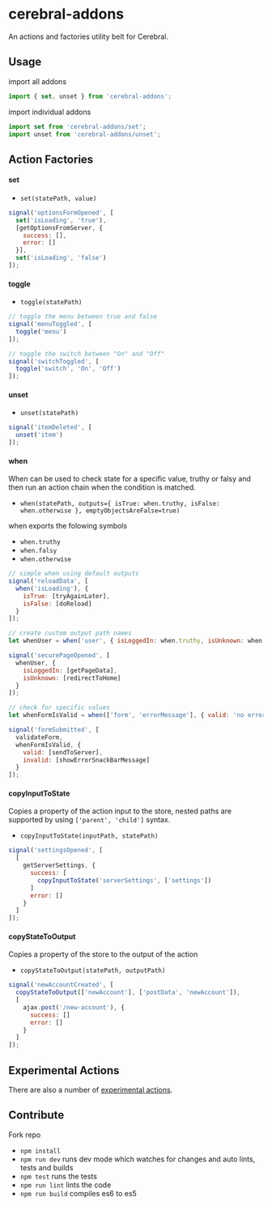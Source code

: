 # cerebral-addons

An actions and factories utility belt for Cerebral.

## Usage

import all addons

```js
import { set, unset } from 'cerebral-addons';
```

import individual addons

```js
import set from 'cerebral-addons/set';
import unset from 'cerebral-addons/unset';
```

## Action Factories

#### set

* `set(statePath, value)`

```js
signal('optionsFormOpened', [
  set('isLoading', 'true'),
  [getOptionsFromServer, {
    success: [],
    error: []
  }],
  set('isLoading', 'false')
]);
```

#### toggle

* `toggle(statePath)`

```js
// toggle the menu between true and false
signal('menuToggled', [
  toggle('menu')
]);

// toggle the switch between "On" and "Off"
signal('switchToggled', [
  toggle('switch', 'On', 'Off')
]);
```

#### unset

* `unset(statePath)`

```js
signal('itemDeleted', [
  unset('item')
]);
```

#### when

When can be used to check state for a specific value, truthy or falsy and then run an action chain when the condition is matched.

* `when(statePath, outputs={ isTrue: when.truthy, isFalse: when.otherwise }, emptyObjectsAreFalse=true)`

when exports the folowing symbols

* `when.truthy`
* `when.falsy`
* `when.otherwise`

```js
// simple when using default outputs
signal('reloadData', [
  when('isLoading'), {
    isTrue: [tryAgainLater],
    isFalse: [doReload]
  }
]);
```

```js
// create custom output path names
let whenUser = when('user', { isLoggedIn: when.truthy, isUnknown: when.otherwise });

signal('securePageOpened', [
  whenUser, {
    isLoggedIn: [getPageData],
    isUnknown: [redirectToHome]
  }
]);
```

```js
// check for specific values
let whenFormIsValid = when(['form', 'errorMessage'], { valid: 'no errors found', invalid: when.otherwise });

signal('formSubmitted', [
  validateForm,
  whenFormIsValid, {
    valid: [sendToServer],
    invalid: [showErrorSnackBarMessage]
  }
]);
```

#### copyInputToState
Copies a property of the action input to the store, nested paths are supported by using `['parent', 'child']` syntax.

* `copyInputToState(inputPath, statePath)`

```js
signal('settingsOpened', [
  [
    getServerSettings, {
      success: [
        copyInputToState('serverSettings', ['settings'])
      ]
      error: []
    }
  ]
]);
```

#### copyStateToOutput
Copies a property of the store to the output of the action

* `copyStateToOutput(statePath, outputPath)`

```js
signal('newAccountCreated', [
  copyStateToOutput(['newAccount'], ['postData', 'newAccount']),
  [
    ajax.post('/new-account'), {
      success: []
      error: []
    }
  ]
]);
```

## Experimental Actions

There are also a number of [experimental actions](experimental.md).

## Contribute

Fork repo

* `npm install`
* `npm run dev` runs dev mode which watches for changes and auto lints, tests and builds
* `npm test` runs the tests
* `npm run lint` lints the code
* `npm run build` compiles es6 to es5
